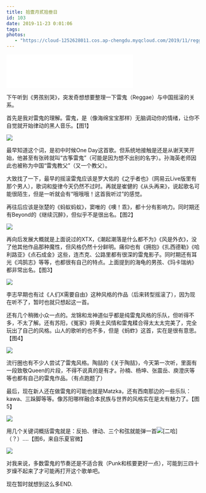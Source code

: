 ```yaml
---
title: 拾壹月贰拾叁日
id: 103
date: 2019-11-23 0:01:06
tags:
photos:
   - "https://cloud-1252628011.cos.ap-chengdu.myqcloud.com/2019/11/reggae.jpg"
---
```

<iframe frameborder="no" border="0" marginwidth="0" marginheight="0" width=330 height=86 src="//music.163.com/outchain/player?type=2&id=865040688&auto=0&height=66"></iframe>

下午听到《男孩别哭》，突发奇想想要整理一下雷鬼（Reggae）与中国摇滚的关系。

首先是我对雷鬼的理解。雷鬼，是（像海绵宝宝那样）无脑调动你的情绪，让你不自觉就开始律动的黑人音乐。【图1】

![](https://cloud-1252628011.cos.ap-chengdu.myqcloud.com/2019/11/005AjbVUgy1g978n6q4hvg309s068b2a.gif)

最早知道这个词，是初中时候One Day这首歌。但系统地接触是还是从谢天笑开始，他甚至有张砖就叫“古筝雷鬼”（可能是因为想不出别的名字）。孙海英老师因此也被称为中国“雷鬼教父”（又一个教父）。

大致找了一下，最早的摇滚雷鬼应该是罗大佑的《之乎者也》（网易云Live版里有那个男人），歌词和旋律今天仍然不过时。再就是崔健的《从头再来》，说起歌名可能很陌生，但是一听就会有“哦哦哦！这首我听过”的感觉。

再往后应该是张楚的《蚂蚁蚂蚁》，窦唯的《噢！乖》，都十分有影响力。同时期还有Beyond的《继续沉醉》，但似乎不是很出名。【图2】

![](https://cloud-1252628011.cos.ap-chengdu.myqcloud.com/2019/11/TIM图片20191122234824.jpg)

再向后发展大概就是上面说过的XTX，《潮起潮落是什么都不为》《风是外衣》，没了他其他作品那种魔性，但风格仍然十分鲜明。痛仰也有《拥抱》《扎西德勒》《哈利路亚》《点石成金》这些，连杰克、公路里都有很深的雷鬼影子。同时期还有耳光《鸿鹄志》等等，也都很有自己的特点。上面提到的海龟的男孩、《玛卡瑞纳》都非常出名。【图3】

![](https://cloud-1252628011.cos.ap-chengdu.myqcloud.com/2019/11/TIM图片20191122234837.jpg)

李志早期也有过《人们X需要自由》这种风格的作品（后来转型摇滚了），因为现在听不了，暂时也就只想起这一首。

还有几个稍微小众一点的。龙锦和龙神道似乎都是纯雷鬼风格的乐队，但听得不多，不太了解。还有苏阳，《冤家》将黄土风情和雷鬼糅合得太太太完美了，完全玩出了自己的风格。山人的歌听的也不多，但是《蚂蚱》这首，实在是很有意思。【图4】

![](https://cloud-1252628011.cos.ap-chengdu.myqcloud.com/2019/11/TIM图片20191122234829.jpg)

流行圈也有不少人尝试了雷鬼风格。陶喆的《关于陶喆》，今天第一次听，里面有一段致敬Queen的片段，不得不说真的是有才。孙楠、杨坤、张震岳、庾澄庆等等也都有自己的雷鬼作品。（有点跑题了）

最后，现在新人还在做雷鬼的可能也就是Matzka，还有西南那边的一些乐队：kawa、三跺脚等等。像苏阳哪样融合本民族与世界的风格实在是太有魅力了。【图5】

![](https://cloud-1252628011.cos.ap-chengdu.myqcloud.com/2019/11/TIM图片20191122234833.jpg)

用几个关键词概括雷鬼就是：反拍、律动、三个和弦就能弹一首![[二哈]](https://img.t.sinajs.cn/t4/appstyle/expression/ext/normal/22/2018new_erha_org.png "[二哈]")（？）....【图6，来自乐夏官微】

![](https://cloud-1252628011.cos.ap-chengdu.myqcloud.com/2019/11/006qhzUdly1g3zpgzte64j30u016vn3o.jpg)

对我来说，多数雷鬼的节奏还是不适合我（Punk和核要更好一点），可能到三四十岁燥不起来了才可能再打开这个歌单吧。

现在暂时就想到这么多END.












　